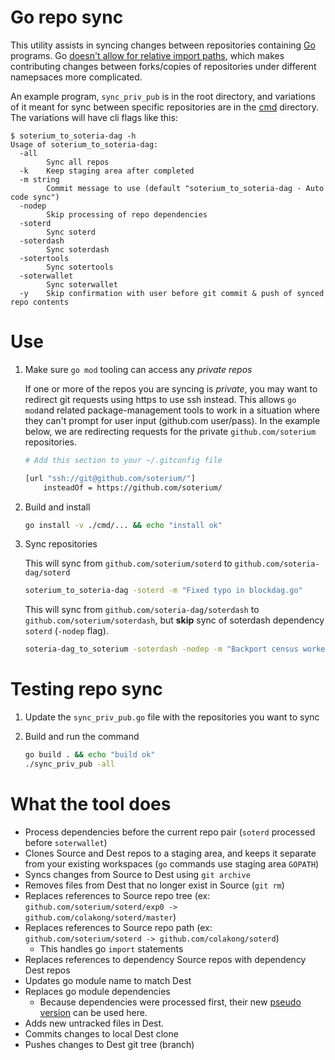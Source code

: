 Go repo sync
===

This utility assists in syncing changes between repositories containing [Go](https://golang.org/) programs. Go [doesn't allow for relative import paths](https://golang.org/pkg/cmd/go/internal/help/#HelpImportPath), which makes contributing changes between forks/copies of repositories under different namepsaces more complicated.

An example program, `sync_priv_pub` is in the root directory, and variations of it meant for sync between specific repositories are in the [cmd](cmd) directory. The variations will have cli flags like this:

```
$ soterium_to_soteria-dag -h
Usage of soterium_to_soteria-dag:
  -all
        Sync all repos
  -k    Keep staging area after completed
  -m string
        Commit message to use (default "soterium_to_soteria-dag - Auto code sync")
  -nodep
        Skip processing of repo dependencies
  -soterd
        Sync soterd
  -soterdash
        Sync soterdash
  -sotertools
        Sync sotertools
  -soterwallet
        Sync soterwallet
  -y    Skip confirmation with user before git commit & push of synced repo contents
```

# Use

1. Make sure `go mod` tooling can access any _private repos_

    If one or more of the repos you are syncing is _private_, you may want to redirect git requests using https to use ssh instead. This allows `go mod`and related package-management tools to work in a situation where they can't prompt for user input (github.com user/pass). In the example below, we are redirecting requests for the private `github.com/soterium` repositories.
    ```bash
    # Add this section to your ~/.gitconfig file

    [url "ssh://git@github.com/soterium/"]
        insteadOf = https://github.com/soterium/
    ```

2. Build and install

    ```bash
    go install -v ./cmd/... && echo "install ok"
    ```

3. Sync repositories

    This will sync from `github.com/soterium/soterd` to `github.com/soteria-dag/soterd`
    ```bash
    soterium_to_soteria-dag -soterd -m "Fixed typo in blockdag.go"
    ```

    This will sync from `github.com/soteria-dag/soterdash` to `github.com/soterium/soterdash`, but **skip** sync of
    soterdash dependency `soterd` (`-nodep` flag).
    ```bash
    soteria-dag_to_soterium -soterdash -nodep -m "Backport census worker fix"
    ```

# Testing repo sync

1. Update the `sync_priv_pub.go` file with the repositories you want to sync

2. Build and run the command

    ```bash
    go build . && echo "build ok"
    ./sync_priv_pub -all
    ```

# What the tool does

* Process dependencies before the current repo pair (`soterd` processed before `soterwallet`)
* Clones Source and Dest repos to a staging area, and keeps it separate from your existing workspaces (`go` commands use staging area `GOPATH`)
* Syncs changes from Source to Dest using `git archive`
* Removes files from Dest that no longer exist in Source (`git rm`)
* Replaces references to Source repo tree (ex: `github.com/soterium/soterd/exp0 -> github.com/colakong/soterd/master`)
* Replaces references to Source repo path (ex: `github.com/soterium/soterd -> github.com/colakong/soterd`)
    * This handles go `import` statements
* Replaces references to dependency Source repos with dependency Dest repos
* Updates go module name to match Dest
* Replaces go module dependencies
    * Because dependencies were processed first, their new [pseudo version](https://golang.org/cmd/go/#hdr-Pseudo_versions) can be used here.
* Adds new untracked files in Dest.
* Commits changes to local Dest clone
* Pushes changes to Dest git tree (branch)
